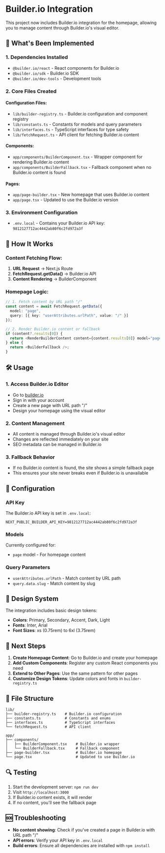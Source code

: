 # Builder.io Integration

This project now includes Builder.io integration for the homepage, allowing you to manage content through Builder.io's visual editor.

## 🚀 **What's Been Implemented**

### **1. Dependencies Installed**
- `@builder.io/react` - React components for Builder.io
- `@builder.io/sdk` - Builder.io SDK
- `@builder.io/dev-tools` - Development tools

### **2. Core Files Created**

#### **Configuration Files:**
- `lib/builder-registry.ts` - Builder.io configuration and component registry
- `lib/constants.ts` - Constants for models and query parameters
- `lib/interfaces.ts` - TypeScript interfaces for type safety
- `lib/fetchRequest.ts` - API client for fetching Builder.io content

#### **Components:**
- `app/components/BuilderComponent.tsx` - Wrapper component for rendering Builder.io content
- `app/components/BuilderFallback.tsx` - Fallback component when no Builder.io content is found

#### **Pages:**
- `app/page-builder.tsx` - New homepage that uses Builder.io content
- `app/page.tsx` - Updated to use the Builder.io version

### **3. Environment Configuration**
- `.env.local` - Contains your Builder.io API key: `9812127712ac4442ab80f6c2fd972a3f`

## 🎯 **How It Works**

### **Content Fetching Flow:**
1. **URL Request** → Next.js Route
2. **FetchRequest.getData()** → Builder.io API
3. **Content Rendering** → BuilderComponent

### **Homepage Logic:**
```typescript
// 1. Fetch content by URL path "/"
const content = await FetchRequest.getData({
  model: "page",
  query: [{ key: "userAttributes.urlPath", value: "/" }]
});

// 2. Render Builder.io content or fallback
if (content?.results[0]) {
  return <RenderBuilderContent content={content.results[0]} model="page" />;
} else {
  return <BuilderFallback />;
}
```

## 🛠 **Usage**

### **1. Access Builder.io Editor**
- Go to [builder.io](https://builder.io)
- Sign in with your account
- Create a new page with URL path "/"
- Design your homepage using the visual editor

### **2. Content Management**
- All content is managed through Builder.io's visual editor
- Changes are reflected immediately on your site
- SEO metadata can be managed in Builder.io

### **3. Fallback Behavior**
- If no Builder.io content is found, the site shows a simple fallback page
- This ensures your site never breaks even if Builder.io is unavailable

## 🔧 **Configuration**

### **API Key**
The Builder.io API key is set in `.env.local`:
```
NEXT_PUBLIC_BUILDER_API_KEY=9812127712ac4442ab80f6c2fd972a3f
```

### **Models**
Currently configured for:
- `page` model - For homepage content

### **Query Parameters**
- `userAttributes.urlPath` - Match content by URL path
- `query.data.slug` - Match content by slug

## 🎨 **Design System**

The integration includes basic design tokens:
- **Colors**: Primary, Secondary, Accent, Dark, Light
- **Fonts**: Inter, Arial
- **Font Sizes**: xs (0.75rem) to 6xl (3.75rem)

## 🚀 **Next Steps**

1. **Create Homepage Content**: Go to Builder.io and create your homepage
2. **Add Custom Components**: Register any custom React components you need
3. **Extend to Other Pages**: Use the same pattern for other pages
4. **Customize Design Tokens**: Update colors and fonts in `builder-registry.ts`

## 📝 **File Structure**

```
lib/
├── builder-registry.ts    # Builder.io configuration
├── constants.ts           # Constants and enums
├── interfaces.ts          # TypeScript interfaces
└── fetchRequest.ts        # API client

app/
├── components/
│   ├── BuilderComponent.tsx    # Builder.io wrapper
│   └── BuilderFallback.tsx     # Fallback component
├── page-builder.tsx            # Builder.io homepage
└── page.tsx                    # Updated to use Builder.io
```

## 🔍 **Testing**

1. Start the development server: `npm run dev`
2. Visit `http://localhost:3000`
3. If Builder.io content exists, it will render
4. If no content, you'll see the fallback page

## 🆘 **Troubleshooting**

- **No content showing**: Check if you've created a page in Builder.io with URL path "/"
- **API errors**: Verify your API key in `.env.local`
- **Build errors**: Ensure all dependencies are installed with `npm install`
